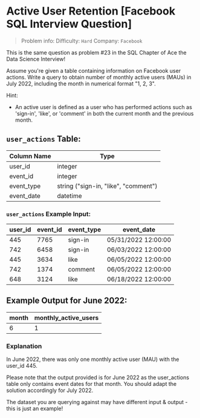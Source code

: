 # Active User Retention [Facebook SQL Interview Question]

> Problem info:
> Difficulty: `Hard`
> Company: `Facebook`

This is the same question as problem #23 in the SQL Chapter of Ace the Data Science Interview!

Assume you're given a table containing information on Facebook user actions. Write a query to obtain number of monthly active users (MAUs) in July 2022, including the month in numerical format "1, 2, 3".

Hint:

- An active user is defined as a user who has performed actions such as 'sign-in', 'like', or 'comment' in both the current month and the previous month.

## `user_actions` Table:

| Column Name | Type |
| --- | --- |
| user_id | integer |
| event_id | integer |
| event_type | string ("sign-in, "like", "comment") |
| event_date | datetime |

### `user_actions` Example Input:

| user_id | event_id | event_type | event_date |
| --- | --- | --- | --- |
| 445 | 7765 | sign-in | 05/31/2022 12:00:00 |
| 742 | 6458 | sign-in | 06/03/2022 12:00:00 |
| 445 | 3634 | like | 06/05/2022 12:00:00 |
| 742 | 1374 | comment | 06/05/2022 12:00:00 |
| 648 | 3124 | like | 06/18/2022 12:00:00 |

## Example Output for June 2022:

| month | monthly_active_users |
| --- | --- |
| 6 | 1 |

### Explanation

In June 2022, there was only one monthly active user (MAU) with the user_id 445.

Please note that the output provided is for June 2022 as the user_actions table only contains event dates for that month. You should adapt the solution accordingly for July 2022.

The dataset you are querying against may have different input & output - this is just an example!